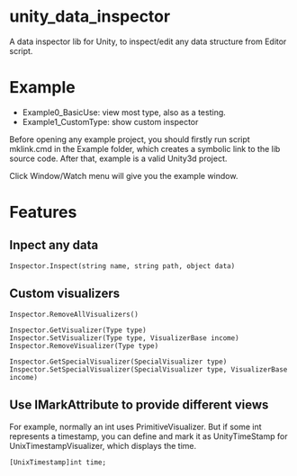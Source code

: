 # unity_data_inspector
A data inspector lib for Unity, to inspect/edit any data structure from Editor script.

# Example

* Example0_BasicUse: view most type, also as a testing.
* Example1_CustomType: show custom inspector

Before opening any example project, you should firstly run script mklink.cmd in the Example  folder, which creates a symbolic link to the lib source code. After that, example is a valid Unity3d project.

Click Window/Watch menu will give you the example window.

# Features

## Inpect any data

```Inspector.Inspect(string name, string path, object data)```

## Custom visualizers

```
Inspector.RemoveAllVisualizers()

Inspector.GetVisualizer(Type type)
Inspector.SetVisualizer(Type type, VisualizerBase income)
Inspector.RemoveVisualizer(Type type)

Inspector.GetSpecialVisualizer(SpecialVisualizer type)
Inspector.SetSpecialVisualizer(SpecialVisualizer type, VisualizerBase income)
```

## Use IMarkAttribute to provide different views 

For example, normally an int uses PrimitiveVisualizer. But if some int represents a timestamp, you can define and mark it as UnityTimeStamp for UnixTimestampVisualizer, which displays the time.

```
[UnixTimestamp]int time;
```
